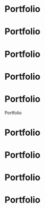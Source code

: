 # Portfolio
# Portfolio
# Portfolio
# Portfolio
# Portfolio
Portfolio
# Portfolio
# Portfolio
# Portfolio
# Portfolio
